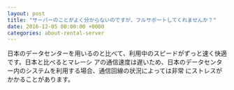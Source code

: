 ```yaml
---
layout: post
title: "サーバーのことがよく分からないのですが、フルサポートしてくれませんか？"
date: 2016-12-05 00:00:00 +0000
categories: about-rental-server
---
```

日本のデータセンターを用いるのと比べて、利用中のスピードがずっと速く快適です。日本と比べるとマレーシ
アの通信速度は遅いため、日本のデータセンター内のシステムを利用する場合、通信回線の状況によっては非常 にストレスがかかることがあります。